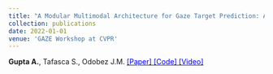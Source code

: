 ```yaml
---
title: "A Modular Multimodal Architecture for Gaze Target Prediction: Application to Privacy-Sensitive Settings"
collection: publications
date: 2022-01-01
venue: 'GAZE Workshop at CVPR'
---
```

__Gupta A.__, Tafasca S., Odobez J.M. [<span style="color:blue"> [Paper] </span>](https://openaccess.thecvf.com/content/CVPR2022W/GAZE/papers/Gupta_A_Modular_Multimodal_Architecture_for_Gaze_Target_Prediction_Application_to_CVPRW_2022_paper.pdf) [<span style="color:blue"> [Code] </span>](https://github.com/idiap/multimodal_gaze_target_prediction) [<span style="color:blue"> [Video] </span>](https://youtu.be/z-XSwLOpNzw)
